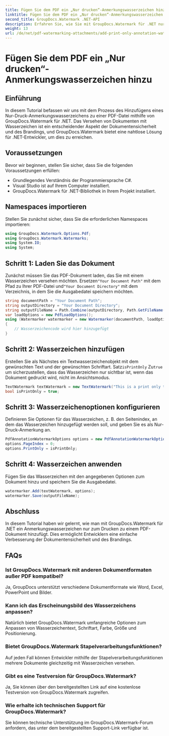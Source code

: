 ```yaml
---
title: Fügen Sie dem PDF ein „Nur drucken“-Anmerkungswasserzeichen hinzu
linktitle: Fügen Sie dem PDF ein „Nur drucken“-Anmerkungswasserzeichen hinzu
second_title: GroupDocs.Watermark .NET-API
description: Erfahren Sie, wie Sie mit GroupDocs.Watermark für .NET nur druckfähige Anmerkungswasserzeichen zu PDFs hinzufügen. Verbessern Sie mühelos die Dokumentensicherheit und das Branding.
weight: 13
url: /de/net/pdf-watermarking-attachments/add-print-only-annotation-watermark-pdf/
---
```


# Fügen Sie dem PDF ein „Nur drucken“-Anmerkungswasserzeichen hinzu

## Einführung
In diesem Tutorial befassen wir uns mit dem Prozess des Hinzufügens eines Nur-Druck-Anmerkungswasserzeichens zu einer PDF-Datei mithilfe von GroupDocs.Watermark für .NET. Das Versehen von Dokumenten mit Wasserzeichen ist ein entscheidender Aspekt der Dokumentensicherheit und des Brandings, und GroupDocs.Watermark bietet eine nahtlose Lösung für .NET-Entwickler, um dies zu erreichen.
## Voraussetzungen
Bevor wir beginnen, stellen Sie sicher, dass Sie die folgenden Voraussetzungen erfüllen:
- Grundlegendes Verständnis der Programmiersprache C#.
- Visual Studio ist auf Ihrem Computer installiert.
- GroupDocs.Watermark für .NET-Bibliothek in Ihrem Projekt installiert.

## Namespaces importieren
Stellen Sie zunächst sicher, dass Sie die erforderlichen Namespaces importieren:
```csharp
using GroupDocs.Watermark.Options.Pdf;
using GroupDocs.Watermark.Watermarks;
using System.IO;
using System;
```
## Schritt 1: Laden Sie das Dokument
 Zunächst müssen Sie das PDF-Dokument laden, das Sie mit einem Wasserzeichen versehen möchten. Ersetzen`"Your Document Path"` mit dem Pfad zu Ihrer PDF-Datei und`"Your Document Directory"` mit dem Verzeichnis, in dem Sie die Ausgabedatei speichern möchten.
```csharp
string documentPath = "Your Document Path";
string outputDirectory = "Your Document Directory";
string outputFileName = Path.Combine(outputDirectory, Path.GetFileName(documentPath));
var loadOptions = new PdfLoadOptions();
using (Watermarker watermarker = new Watermarker(documentPath, loadOptions))
{
    // Wasserzeichencode wird hier hinzugefügt
}
```
## Schritt 2: Wasserzeichen hinzufügen
Erstellen Sie als Nächstes ein Textwasserzeichenobjekt mit dem gewünschten Text und der gewünschten Schriftart. Satz`isPrintOnly` Zu`true` um sicherzustellen, dass das Wasserzeichen nur sichtbar ist, wenn das Dokument gedruckt wird, nicht im Ansichtsmodus.
```csharp
TextWatermark textWatermark = new TextWatermark("This is a print only test watermark. It won't appear in view mode.", new Font("Arial", 8));
bool isPrintOnly = true;
```
## Schritt 3: Wasserzeichenoptionen konfigurieren
Definieren Sie Optionen für das Wasserzeichen, z. B. den Seitenindex, an dem das Wasserzeichen hinzugefügt werden soll, und geben Sie es als Nur-Druck-Anmerkung an.
```csharp
PdfAnnotationWatermarkOptions options = new PdfAnnotationWatermarkOptions();
options.PageIndex = 0;
options.PrintOnly = isPrintOnly;
```
## Schritt 4: Wasserzeichen anwenden
Fügen Sie das Wasserzeichen mit den angegebenen Optionen zum Dokument hinzu und speichern Sie die Ausgabedatei.
```csharp
watermarker.Add(textWatermark, options);
watermarker.Save(outputFileName);
```

## Abschluss
In diesem Tutorial haben wir gelernt, wie man mit GroupDocs.Watermark für .NET ein Anmerkungswasserzeichen nur zum Drucken zu einem PDF-Dokument hinzufügt. Dies ermöglicht Entwicklern eine einfache Verbesserung der Dokumentensicherheit und des Brandings.
## FAQs
### Ist GroupDocs.Watermark mit anderen Dokumentformaten außer PDF kompatibel?
Ja, GroupDocs unterstützt verschiedene Dokumentformate wie Word, Excel, PowerPoint und Bilder.
### Kann ich das Erscheinungsbild des Wasserzeichens anpassen?
Natürlich bietet GroupDocs.Watermark umfangreiche Optionen zum Anpassen von Wasserzeichentext, Schriftart, Farbe, Größe und Positionierung.
### Bietet GroupDocs.Watermark Stapelverarbeitungsfunktionen?
Auf jeden Fall können Entwickler mithilfe der Stapelverarbeitungsfunktionen mehrere Dokumente gleichzeitig mit Wasserzeichen versehen.
### Gibt es eine Testversion für GroupDocs.Watermark?
Ja, Sie können über den bereitgestellten Link auf eine kostenlose Testversion von GroupDocs.Watermark zugreifen.
### Wie erhalte ich technischen Support für GroupDocs.Watermark?
Sie können technische Unterstützung im GroupDocs.Watermark-Forum anfordern, das unter dem bereitgestellten Support-Link verfügbar ist.